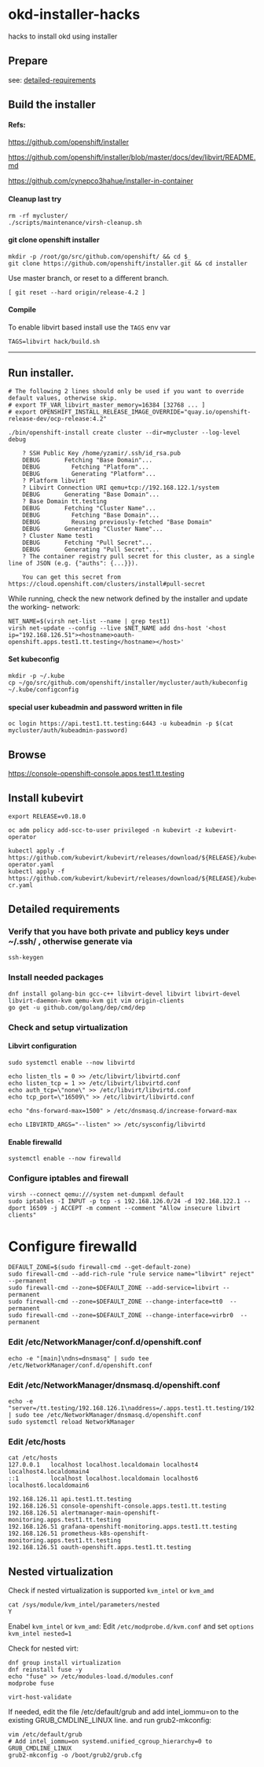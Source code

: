 # okd-installer-hacks
hacks to install okd using installer

## Prepare

see: [detailed-requirements](#detailed-requirements)

## Build the installer

#### Refs:

https://github.com/openshift/installer

https://github.com/openshift/installer/blob/master/docs/dev/libvirt/README.md

https://github.com/cynepco3hahue/installer-in-container

#### Cleanup last try
```
rm -rf mycluster/
./scripts/maintenance/virsh-cleanup.sh
```
#### git clone openshift installer
```
mkdir -p /root/go/src/github.com/openshift/ && cd $_
git clone https://github.com/openshift/installer.git && cd installer
```
Use master branch, or reset to a different branch.
```
[ git reset --hard origin/release-4.2 ]
```

#### Compile

To enable libvirt based install use the `TAGS` env var
```
TAGS=libvirt hack/build.sh
```
-------------------------------------------

## Run installer.
```
# The following 2 lines should only be used if you want to override default values, otherwise skip.
# export TF_VAR_libvirt_master_memory=16384 [32768 ... ]
# export OPENSHIFT_INSTALL_RELEASE_IMAGE_OVERRIDE="quay.io/openshift-release-dev/ocp-release:4.2"

./bin/openshift-install create cluster --dir=mycluster --log-level debug

	? SSH Public Key /home/yzamir/.ssh/id_rsa.pub
	DEBUG       Fetching "Base Domain"...              
	DEBUG         Fetching "Platform"...               
	DEBUG         Generating "Platform"...             
	? Platform libvirt
	? Libvirt Connection URI qemu+tcp://192.168.122.1/system
	DEBUG       Generating "Base Domain"...            
	? Base Domain tt.testing
	DEBUG       Fetching "Cluster Name"...             
	DEBUG         Fetching "Base Domain"...            
	DEBUG         Reusing previously-fetched "Base Domain" 
	DEBUG       Generating "Cluster Name"...           
	? Cluster Name test1
	DEBUG       Fetching "Pull Secret"...              
	DEBUG       Generating "Pull Secret"...            
	? The container registry pull secret for this cluster, as a single line of JSON (e.g. {"auths": {...}}).

	You can get this secret from https://cloud.openshift.com/clusters/install#pull-secret
```

While running, check the new network defined by the installer and update the working-<uid> network:
```
NET_NAME=$(virsh net-list --name | grep test1)
virsh net-update --config --live $NET_NAME add dns-host '<host ip="192.168.126.51"><hostname>oauth-openshift.apps.test1.tt.testing</hostname></host>'
```

#### Set kubeconfig
```
mkdir -p ~/.kube
cp ~/go/src/github.com/openshift/installer/mycluster/auth/kubeconfig ~/.kube/configconfig
```

#### special user kubeadmin and password written in file
```
oc login https://api.test1.tt.testing:6443 -u kubeadmin -p $(cat mycluster/auth/kubeadmin-password)
```

## Browse
https://console-openshift-console.apps.test1.tt.testing

## Install kubevirt
```
export RELEASE=v0.18.0

oc adm policy add-scc-to-user privileged -n kubevirt -z kubevirt-operator
 
kubectl apply -f https://github.com/kubevirt/kubevirt/releases/download/${RELEASE}/kubevirt-operator.yaml
kubectl apply -f https://github.com/kubevirt/kubevirt/releases/download/${RELEASE}/kubevirt-cr.yaml

```

## Detailed requirements

### Verify that you have both private and publicy keys under ~/.ssh/ , otherwise generate via
```
ssh-keygen
```
### Install needed packages
```
dnf install golang-bin gcc-c++ libvirt-devel libvirt libvirt-devel libvirt-daemon-kvm qemu-kvm git vim origin-clients
go get -u github.com/golang/dep/cmd/dep
```
### Check and setup virtualization 

#### Libvirt configuration
```
sudo systemctl enable --now libvirtd

echo listen_tls = 0 >> /etc/libvirt/libvirtd.conf
echo listen_tcp = 1 >> /etc/libvirt/libvirtd.conf
echo auth_tcp=\"none\" >> /etc/libvirt/libvirtd.conf
echo tcp_port=\"16509\" >> /etc/libvirt/libvirtd.conf

echo "dns-forward-max=1500" > /etc/dnsmasq.d/increase-forward-max

echo LIBVIRTD_ARGS="--listen" >> /etc/sysconfig/libvirtd
```
#### Enable firewalld
```
systemctl enable --now firewalld
```
### Configure iptables and firewall
```
virsh --connect qemu:///system net-dumpxml default
sudo iptables -I INPUT -p tcp -s 192.168.126.0/24 -d 192.168.122.1 --dport 16509 -j ACCEPT -m comment --comment "Allow insecure libvirt clients"
```
# Configure firewalld
```
DEFAULT_ZONE=$(sudo firewall-cmd --get-default-zone)
sudo firewall-cmd --add-rich-rule "rule service name="libvirt" reject" --permanent
sudo firewall-cmd --zone=$DEFAULT_ZONE --add-service=libvirt --permanent
sudo firewall-cmd --zone=$DEFAULT_ZONE --change-interface=tt0  --permanent
sudo firewall-cmd --zone=$DEFAULT_ZONE --change-interface=virbr0  --permanent
```

### Edit /etc/NetworkManager/conf.d/openshift.conf
`echo -e "[main]\ndns=dnsmasq" | sudo tee /etc/NetworkManager/conf.d/openshift.conf`

### Edit /etc/NetworkManager/dnsmasq.d/openshift.conf 
```
echo -e "server=/tt.testing/192.168.126.1\naddress=/.apps.test1.tt.testing/192.168.126.51" | sudo tee /etc/NetworkManager/dnsmasq.d/openshift.conf
sudo systemctl reload NetworkManager
```

### Edit /etc/hosts
```
cat /etc/hosts
127.0.0.1   localhost localhost.localdomain localhost4 localhost4.localdomain4
::1         localhost localhost.localdomain localhost6 localhost6.localdomain6

192.168.126.11 api.test1.tt.testing
192.168.126.51 console-openshift-console.apps.test1.tt.testing
192.168.126.51 alertmanager-main-openshift-monitoring.apps.test1.tt.testing
192.168.126.51 grafana-openshift-monitoring.apps.test1.tt.testing
192.168.126.51 prometheus-k8s-openshift-monitoring.apps.test1.tt.testing
192.168.126.51 oauth-openshift.apps.test1.tt.testing
```

## Nested virtualization
Check if nested virtualization is supported `kvm_intel` or `kvm_amd`
```
cat /sys/module/kvm_intel/parameters/nested
Y
```

Enabel `kvm_intel` or `kvm_amd`:
Edit `/etc/modprobe.d/kvm.conf` and set `options kvm_intel nested=1`

Check for nested virt:
```
dnf group install virtualization
dnf reinstall fuse -y
echo "fuse" >> /etc/modules-load.d/modules.conf
modprobe fuse

virt-host-validate
```
If needed, edit the file /etc/default/grub and add intel_iommu=on to the existing GRUB_CMDLINE_LINUX line. and run grub2-mkconfig:
```
vim /etc/default/grub
# Add intel_iommu=on systemd.unified_cgroup_hierarchy=0 to GRUB_CMDLINE_LINUX
grub2-mkconfig -o /boot/grub2/grub.cfg
```

